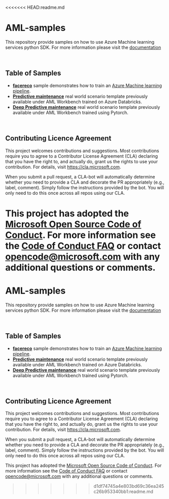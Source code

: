 <<<<<<< HEAD:readme.md
# AML-samples

This repository provide samples on how to use Azure Machine learning services python SDK. For more information please visit the  [documentation](https://docs.microsoft.com/en-us/azure/machine-learning/service/)

<br>

## Table of Samples

* **[facereco](https://github.com/Azure/AMLSamples/tree/master/facereco)** sample demonstrates how to train an [Azure Machine learning pipeline](https://review.docs.microsoft.com/en-us/azure/machine-learning/service/concept-ml-pipelines?branch=master).
* **[Predictive maintenance](https://github.com/Azure/AMLSamples/tree/master/predictive_maintenance)** real world scenario template previously available under AML Workbench trained on Azure Databricks.
* **[Deep Predictive maintenance](https://github.com/Azure/AMLSamples/tree/master/deep_predictive_maintenance)** real world scenario template previously available under AML Workbench trained using Pytorch.

<br>


## Contributing Licence Agreement

This project welcomes contributions and suggestions.  Most contributions require you to agree to a
Contributor License Agreement (CLA) declaring that you have the right to, and actually do, grant us
the rights to use your contribution. For details, visit https://cla.microsoft.com.

When you submit a pull request, a CLA-bot will automatically determine whether you need to provide
a CLA and decorate the PR appropriately (e.g., label, comment). Simply follow the instructions
provided by the bot. You will only need to do this once across all repos using our CLA.

This project has adopted the [Microsoft Open Source Code of Conduct](https://opensource.microsoft.com/codeofconduct/).
For more information see the [Code of Conduct FAQ](https://opensource.microsoft.com/codeofconduct/faq/) or
contact [opencode@microsoft.com](mailto:opencode@microsoft.com) with any additional questions or comments.
=======
# AML-samples

This repository provide samples on how to use Azure Machine learning services python SDK. For more information please visit the  [documentation](https://docs.microsoft.com/en-us/azure/machine-learning/service/)

<br>

## Table of Samples

* **[facereco](https://github.com/Azure/AMLSamples/tree/master/facereco)** sample demonstrates how to train an [Azure Machine learning pipeline](https://review.docs.microsoft.com/en-us/azure/machine-learning/service/concept-ml-pipelines?branch=master).
* **[Predictive maintenance](https://github.com/Azure/AMLSamples/tree/master/predictive_maintenance)** real world scenario template previously available under AML Workbench trained on Azure Databricks.
* **[Deep Predictive maintenance](https://github.com/Azure/AMLSamples/tree/master/deep_predictive_maintenance)** real world scenario template previously available under AML Workbench trained using Pytorch.

<br>


## Contributing Licence Agreement

This project welcomes contributions and suggestions.  Most contributions require you to agree to a
Contributor License Agreement (CLA) declaring that you have the right to, and actually do, grant us
the rights to use your contribution. For details, visit https://cla.microsoft.com.

When you submit a pull request, a CLA-bot will automatically determine whether you need to provide
a CLA and decorate the PR appropriately (e.g., label, comment). Simply follow the instructions
provided by the bot. You will only need to do this once across all repos using our CLA.

This project has adopted the [Microsoft Open Source Code of Conduct](https://opensource.microsoft.com/codeofconduct/).
For more information see the [Code of Conduct FAQ](https://opensource.microsoft.com/codeofconduct/faq/) or
contact [opencode@microsoft.com](mailto:opencode@microsoft.com) with any additional questions or comments.
>>>>>>> d1df74745a4e803bd69c36ea245c26b953340bb1:readme.md
